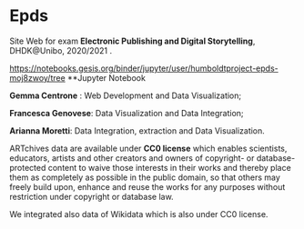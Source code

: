 # Epds
Site Web for exam  **Electronic Publishing and Digital Storytelling**, DHDK@Unibo, 2020/2021 .



https://notebooks.gesis.org/binder/jupyter/user/humboldtproject-epds-moj8zwoy/tree **Jupyter Notebook 

**Gemma Centrone** : Web Development and Data Visualization;

**Francesca Genovese**: Data Visualization and Data Integration;

**Arianna Moretti**: Data Integration, extraction and Data Visualization. 

ARTchives data are available under **CC0 license** which enables scientists, educators, artists and other creators and owners of copyright- or database-protected content to waive those interests in their works and thereby place them as completely as possible in the public domain, so that others may freely build upon, enhance and reuse the works for any purposes without restriction under copyright or database law.


We integrated also data of Wikidata which is also under CC0 license. 
